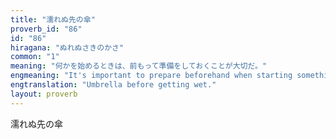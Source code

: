 ```yaml
---
title: "濡れぬ先の傘"
proverb_id: "86"
id: "86"
hiragana: "ぬれぬさきのかさ"
common: "1"
meaning: "何かを始めるときは、前もって準備をしておくことが大切だ。"
engmeaning: "It's important to prepare beforehand when starting something."
engtranslation: "Umbrella before getting wet."
layout: proverb
---
```


濡れぬ先の傘
